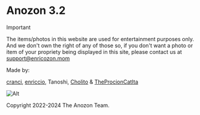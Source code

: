 # Anozon 3.2

> [!Important]
> The items/photos in this website are used for entertainment purposes only. And we don't own the right of any of those so, if you don't want a photo or item of your propriety being displayed in this site, please contact us at [support@enricozon.mom](mailto:support@enricozon.mom)

Made by:

[cranci](https://github.com/cranci1), [enriccio](https://github.com/enriccio104), Tanoshi, [Cholito](https://github.com/SuperFico2100) & [TheProcionCatIta](https://github.com/TheProcionCatIta)

![Alt](https://repobeats.axiom.co/api/embed/5a2d9756dd8adf41138ccfd85f526b1021ce9097.svg "Repobeats analytics image")

Copyright 2022-2024 The Anozon Team. 